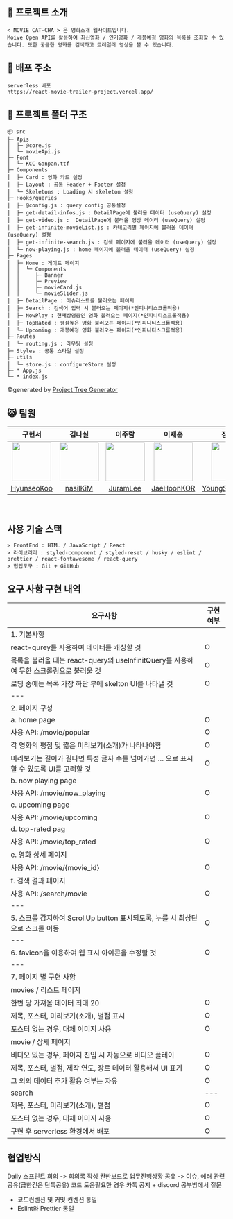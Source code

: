 ## 🍿 프로젝트 소개 

    < MOVIE CAT-CHA > 은 영화소개 웹사이트입니다.
    Moive Open API를 활용하여 최신영화 / 인기영화 / 개봉예정 영화의 목록을 조회할 수 있습니다. 또한 궁금한 영화를 검색하고 트레일러 영상을 볼 수 있습니다.

## 🚀 배포 주소

    serverless 배포
    https://react-movie-trailer-project.vercel.app/

## 🌳 프로젝트 폴더 구조

  ```
📦 src
├─ Apis
│  ├─ @core.js
│  └─ movieApi.js
├─ Font
│  └─ KCC-Ganpan.ttf
├─ Components
│  ├─ Card : 영화 카드 설정
│  ├─ Layout : 공통 Header + Footer 설정
│  └─ Skeletons : Loading 시 skeleton 설정
├─ Hooks/queries
│  ├─ @config.js : query config 공통설정
│  ├─ get-detail-infos.js : DetailPage에 불러올 데이터 (useQuery) 설정
│  ├─ get-video.js :  DetailPage에 불러올 영상 데이터 (useQuery) 설정
│  ├─ get-infinite-movieList.js : 카테고리별 페이지에 불러올 데이터 (useQuery) 설정
│  ├─ get-infinite-search.js : 검색 페이지에 불러올 데이터 (useQuery) 설정
│  └─ now-playing.js : home 페이지에 불러올 데이터 (useQuery) 설정
├─ Pages
│  ├─ Home : 게이트 페이지
│  │  └─ Components
│  │     ├─ Banner
│  │     ├─ Preview
│  │     ├─ movieCard.js
│  │     └─ movieSlider.js
│  ├─ DetailPage : 이슈리스트를 불러오는 페이지
│  ├─ Search : 검색어 입력 시 불러오는 페이지(*인피니티스크롤적용)
│  ├─ NowPlay : 현재상영중인 영화 불러오는 페이지(*인피니티스크롤적용)
│  ├─ TopRated : 평점높은 영화 불러오는 페이지(*인피니티스크롤적용)
│  └─ Upcoming : 개봉예정 영화 불러오는 페이지(*인피니티스크롤적용)
├─ Routes
│  └─ routing.js : 라우팅 설정
├─ Styles : 공통 스타일 설정
├─ utils
│  └─ store.js : configureStore 설정
├─ * App.js
└─ * index.js
```
©generated by [Project Tree Generator](https://woochanleee.github.io/project-tree-generator)

## 😺 팀원



| 구현서 | 김나실 | 이주람 | 이재훈 | 장영승 |
| :----: | :----: | :----: | :----: | :----: |
|<img src="https://avatars.githubusercontent.com/u/117560047?v=4" width="90px"/>|<img src="https://avatars.githubusercontent.com/u/117559842?v=4" width="90px" />|<img src="https://avatars.githubusercontent.com/u/113501460?v=4" width="90px" />|<img src="https://avatars.githubusercontent.com/u/91282032?v=4" width="90px" />|<img src="https://avatars.githubusercontent.com/u/50819030?v=4" width="90px" />|
|[HyunseoKoo](https://github.com/HyunseoKoo)|[nasilKiM](https://github.com/nasilKiM)|[JuramLee](https://github.com/JuramLee)|[JaeHoonKOR](https://github.com/JaeHoonKOR)|[YoungSeungJang](https://github.com/YoungSeungJang)|

<br>


## 사용 기술 스택

    > FrontEnd : HTML / JavaScript / React
    > 라이브러리 : styled-component / styled-reset / husky / eslint / prettier / react-fontawesome / react-query
    > 협업도구 : Git + GitHub

## 요구 사항 구현 내역


| 요구사항                              | 구현여부 |
| ------------------------------------- | -------- |
| 1. 기본사항                         |  |
| react-qurey를 사용하여 데이터를 캐싱할 것                     | O        |
| 목록을 불러올 때는 react-query의 useInfinitQuery를 사용하여 무한 스크롤링으로 불러울 것       | O        |
| 로딩 중에는 목록 가장 하단 부에 skelton UI를 나타낼 것           | O        |
| ---                                   |       |
| 2. 페이지 구성                        |  |
| a. home page           | O        |
| 사용 API: /movie/popular           | O        |
| 각 영화의 평점 및 짧은 미리보기(소개)가 나타나야함           | O        |
| 미리보기는 길이가 길다면 특정 글자 수를 넘어가면 … 으로 표시할 수 있도록 UI를 고려할 것           | O        |
| b. now playing page           |         |
| 사용 API: /movie/now_playing           | O        |
| c. upcoming page          |         |
| 사용 API: /movie/upcoming           | O        |
| d. top-rated pag          |         |
| 사용 API: /movie/top_rated        | O        |
| e. 영화 상세 페이지          |         |
| 사용 API: /movie/{movie_id}        | O        |
| f. 검색 결과 페이지          |         |
| 사용 API: /search/movie        | O        |
| ---                                   |       |
| 5. 스크롤 감지하여 ScrollUp button 표시되도록, 누를 시 최상단으로 스크롤 이동                       | O        |
| ---                                   |       |
| 6. favicon을 이용하여 웹 표시 아이콘을 수정할 것                               | O |
| ---                                   |       |
| 7. 페이지 별 구현 사항            |        |
| movies / 리스트 페이지            |         |
| 한번 당 가져올 데이터 최대 20            | O        |
| 제목, 포스터, 미리보기(소개), 별점 표시           | O        |
| 포스터 없는 경우, 대체 이미지 사용            | O        |
| movie / 상세 페이지            |          |
| 비디오 있는 경우, 페이지 진입 시 자동으로 비디오 플레이           | O        |
| 제목, 포스터, 별점, 제작 연도, 장르 데이터 활용해서 UI 표기           | O        |
| 그 외의 데이터 추가 활용 여부는 자유            | O        |
| search            | ---         |
| 제목, 포스터, 미리보기(소개), 별점           | O        |
| 포스터 없는 경우, 대체 이미지 사용            | O        |
| 구현 후 serverless 환경에서 배포      | O        |


## 협업방식

Daily 스프린트 회의 -> 회의록 작성
칸반보드로 업무진행상황 공유 -> 이슈, 에러 관련 공유(급한건은 단톡공유)
코드 도움필요한 경우 카톡 공지 + discord 공부방에서 질문
+ 코드컨벤션 및 커밋 컨벤션 통일
+ Eslint와 Prettier 통일
